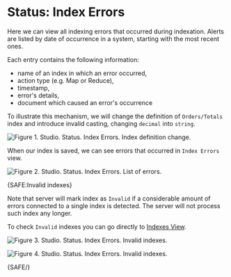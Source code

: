 # Status: Index Errors

Here we can view all indexing errors that occurred during indexation. Alerts are listed by date of occurrence in a system, starting with the most recent ones.

Each entry contains the following information:

- name of an index in which an error occurred,
- action type (e.g. Map or Reduce),
- timestamp,
- error's details,
- document which caused an error's occurrence

To illustrate this mechanism, we will change the definition of `Orders/Totals` index and introduce invalid casting, changing `decimal` into `string`.

![Figure 1. Studio. Status. Index Errors. Index definition change.](images/status-index_errors-1.png)

When our index is saved, we can see errors that occurred in `Index Errors` view.

![Figure 2. Studio. Status. Index Errors. List of errors.](images/status-index_errors-2.png)

{SAFE:Invalid indexes}

Note that server will mark index as `Invalid` if a considerable amount of errors connected to a single index is detected. The server will not process such index any longer.


To check `Invalid` indexes you can go directly to [Indexes View](../../overview/indexes/indexes-view).

![Figure 3. Studio. Status. Index Errors. Invalid indexes.](images/status-index_errors-3.png)

![Figure 4. Studio. Status. Index Errors. Invalid indexes.](images/status-index_errors-4.png)

{SAFE/}
